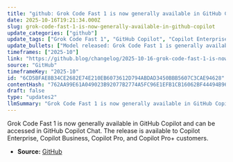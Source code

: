 ```yaml
---
title: "github: Grok Code Fast 1 is now generally available in GitHub Copilot"
date: 2025-10-16T19:21:34.000Z
slug: grok-code-fast-1-is-now-generally-available-in-github-copilot
update_categories: ["github"]
update_tags: ["Grok Code Fast 1", "GitHub Copilot", "Copilot Enterprise", "Copilot Business", "Copilot Pro", "Product Update"]
update_bullets: ["Model released: Grok Code Fast 1 is generally available.", "Availability: Accessible in GitHub Copilot Chat.", "Eligible plans: Copilot Enterprise, Copilot Business, Copilot Pro, and Copilot Pro+.", "Source: Announced on the GitHub Blog changelog."]
timeframes: ["2025-10"]
link: "https://github.blog/changelog/2025-10-16-grok-code-fast-1-is-now-generally-available-in-github-copilot"
source: "GitHub"
timeframeKey: "2025-10"
id: "6CD5BFAE8B34CE2682E74E210EB6073612D794ABDAD3450BBB5607C3CAE94628"
contentHash: "762AA99E61A049023B92077B2774A5FC96E1EFB1CB16062BF44494B96C4BEA0F"
draft: false
type: "updates2"
llmSummary: "Grok Code Fast 1 is now generally available in GitHub Copilot and can be accessed in GitHub Copilot Chat. The release is available to Copilot Enterprise, Copilot Business, Copilot Pro, and Copilot Pro+ customers."
---
```


Grok Code Fast 1 is now generally available in GitHub Copilot and can be accessed in GitHub Copilot Chat. The release is available to Copilot Enterprise, Copilot Business, Copilot Pro, and Copilot Pro+ customers.

- **Source:** [GitHub](https://github.blog/changelog/2025-10-16-grok-code-fast-1-is-now-generally-available-in-github-copilot)
